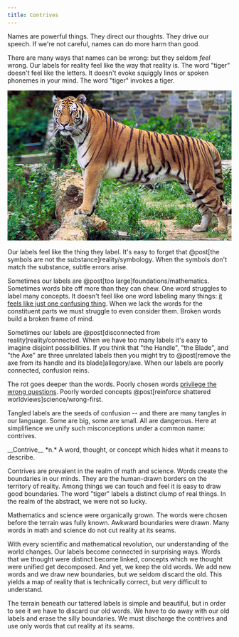 ```yaml
---
title: Contrives
---
```

Names are powerful things. They direct our thoughts. They drive our speech. If we're not careful, names can do more harm than good.

There are many ways that names can be wrong: but they seldom *feel* wrong. Our labels for reality feel like the way that reality is. The word "tiger" doesn't feel like the letters. It doesn't evoke squiggly lines or spoken phonemes in your mind. The word "tiger" invokes a tiger.

![Tiger](/images/tiger.jpg)

Our labels feel like the thing they label. It's easy to forget that @post[the symbols are not the substance]reality/symbology. When the symbols don't match the substance, subtle errors arise.

Sometimes our labels are @post[too large]foundations/mathematics. Sometimes words bite off more than they can chew. One word struggles to label many concepts. It doesn't feel like one word labeling many things: [it feels like just one confusing thing](http://lesswrong.com/lw/nw/fallacies_of_compression/). When we lack the words for the constituent parts we must struggle to even consider them. Broken words build a broken frame of mind.

Sometimes our labels are @post[disconnected from reality]reality/connected. When we have too many labels it's easy to imagine disjoint possibilities. If you think that "the Handle", "the Blade", and "the Axe" are three unrelated labels then you might try to @post[remove the axe from its handle and its blade]allegory/axe. When our labels are poorly connected, confusion reins.

The rot goes deeper than the words. Poorly chosen words [privilege the wrong questions](http://lesswrong.com/lw/hba/privileging_the_question/). Poorly worded concepts @post[reinforce shattered worldviews]science/wrong-first.

Tangled labels are the seeds of confusion -- and there are many tangles in our language. Some are big, some are small. All are dangerous. Here at simplifience we unify such misconceptions under a common name: <span class="define" markdown="inline">contrives</span>.

<aside class="define" markdown="block">
__Contrive__ *n.*
A word, thought, or concept which hides what it means to describe.
</aside>

Contrives are prevalent in the realm of math and science. Words create the boundaries in our minds. They are the human-drawn borders on the territory of reality. Among things we can touch and feel it is easy to draw good boundaries. The word "tiger" labels a distinct clump of real things. In the realm of the abstract, we were not so lucky.

Mathematics and science were organically grown. The words were chosen before the terrain was fully known. Awkward boundaries were drawn. Many words in math and science do not cut reality at its seams.

With every scientific and mathematical revolution, our understanding of the world changes. Our labels become connected in surprising ways. Words that we thought were distinct become linked, concepts which we thought were unified get decomposed. And yet, we keep the old words. We add new words and we draw new boundaries, but we seldom discard the old. This yields a map of reality that is technically correct, but very difficult to understand.

The terrain beneath our tattered labels is simple and beautiful, but in order to see it we have to discard our old words. We have to do away with our old labels and erase the silly boundaries. We must discharge the contrives and use only words that cut reality at its seams.
